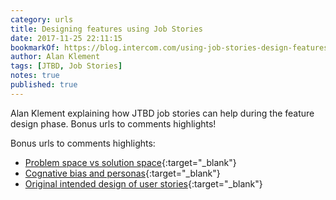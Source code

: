 ```yaml
---
category: urls
title: Designing features using Job Stories
date: 2017-11-25 22:11:15
bookmarkOf: https://blog.intercom.com/using-job-stories-design-features-ui-ux/
author: Alan Klement
tags: [JTBD, Job Stories]
notes: true
published: true
---
```


Alan Klement explaining how JTBD job stories can help during the feature design phase. Bonus urls to comments highlights!

Bonus urls to comments highlights:

* [Problem space vs solution space](https://blog.intercom.com/using-job-stories-design-features-ui-ux/#comment-2032438850){:target="_blank"}
* [Cognative bias and personas](https://blog.intercom.com/using-job-stories-design-features-ui-ux/#comment-2022626819){:target="_blank"}
* [Original intended design of user stories](https://blog.intercom.com/using-job-stories-design-features-ui-ux/#comment-1736634294){:target="_blank"}
